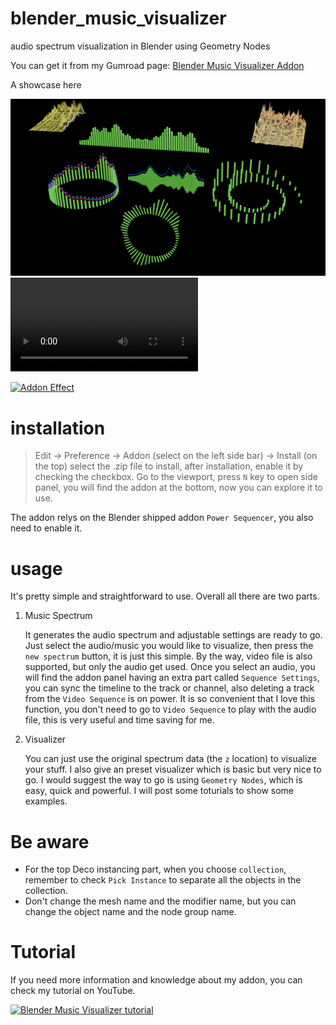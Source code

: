 # blender_music_visualizer
audio spectrum visualization in Blender using Geometry Nodes

You can get it from my Gumroad page: [Blender Music Visualizer Addon](https://mhstar.gumroad.com/l/zfnjq)

A showcase here

![](https://github.com/westNeighbor/blender_music_visualizer/blob/main/0490.png)
![](https://github.com/westNeighbor/blender_music_visualizer/blob/main/Music_visualizer_show.mp4)

[![Addon Effect](http://img.youtube.com/vi/FwPJHIYeGy8/0.jpg)](https://www.youtube.com/watch?v=FwPJHIYeGy8)

# installation
> Edit -> Preference -> Addon (select on the left side bar) -> Install (on the top)
select the .zip file to install, after installation, enable it by checking the checkbox.
Go to the viewport, press `N` key to open side panel, you will find the addon at the bottom, now you can explore it to use.

The addon relys on the Blender shipped addon `Power Sequencer`, you also need to enable it.

# usage
It's pretty simple and straightforward to use. Overall all there are two parts. 
1. Music Spectrum

   It generates the audio spectrum and adjustable settings are ready to go. Just select the audio/music you would like to visualize, then press the `new spectrum` button, it is just this simple. By the way, video file is also supported, but only the audio get used.
   Once you select an audio, you will find the addon panel having an extra part called `Sequence Settings`, you can sync the timeline to the track or channel, also deleting a track from the `Video Sequence` is on power. It is so convenient that I love this function, you don't need to go to `Video Sequence` to play with the audio file, this is very useful and time saving for me.
2. Visualizer
   
   You can just use the original spectrum data (the `z` location) to visualize your stuff. I also give an preset visualizer which is basic but very nice to go. I would suggest the way to go is using `Geometry Nodes`, which is easy, quick and powerful. I will post some toturials to show some examples.

# Be aware

- For the top Deco instancing part, when you choose `collection`, remember to check `Pick Instance` to separate all the objects in the collection. 
- Don't change the mesh name and the modifier name, but you can change the object name and the node group name.
  
# Tutorial
If you need more information and knowledge about my addon, you can check my tutorial on YouTube.

[![Blender Music Visualizer tutorial](https://img.youtube.com/vi/I4mhP8GXmYo/hqdefault.jpg)](https://www.youtube.com/watch?v=I4mhP8GXmYo)
